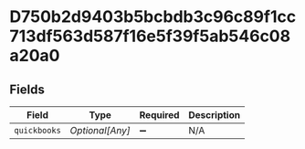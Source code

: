 # D750b2d9403b5bcbdb3c96c89f1cc713df563d587f16e5f39f5ab546c08a20a0


## Fields

| Field              | Type               | Required           | Description        |
| ------------------ | ------------------ | ------------------ | ------------------ |
| `quickbooks`       | *Optional[Any]*    | :heavy_minus_sign: | N/A                |